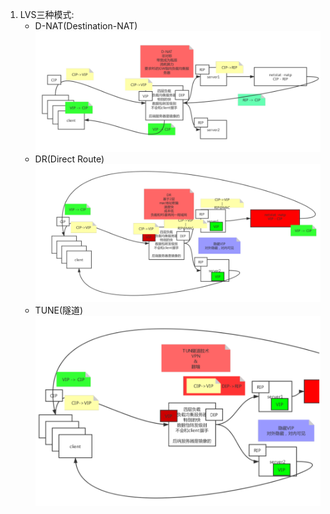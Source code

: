 1. LVS三种模式:
    - D-NAT(Destination-NAT)
        ![DNAT](./images/LVSDNAT.png)
    - DR(Direct Route)
        ![DR](./images/LVSDR.png)
    - TUNE(隧道)
        ![TUNE](./images/LVSTUNE.png)